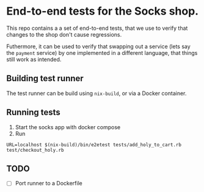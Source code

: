 # End-to-end tests for the Socks shop.

This repo contains a a set of end-to-end tests, that we use to verify that changes to the shop
don't cause regressions.

Futhermore, it can be used to verify that swapping out a service (lets say the `payment` service)
by one implemented in a different language, that things still work as intended.

## Building test runner
The test runner can be build using `nix-build`, or via a Docker container.

## Running tests
1. Start the socks app with docker compose
2. Run
```
URL=localhost $(nix-build)/bin/e2etest tests/add_holy_to_cart.rb test/checkout_holy.rb
```

## TODO
- [ ] Port runner to a Dockerfile
